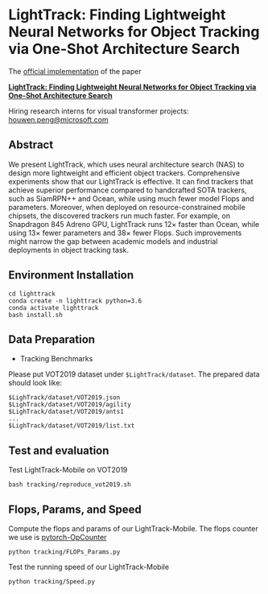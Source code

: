 # LightTrack: Finding Lightweight Neural Networks for Object Tracking via One-Shot Architecture Search

The [official implementation](https://github.com/researchmm/LightTrack) of the paper 

[**LightTrack: Finding Lightweight Neural Networks for Object Tracking via One-Shot Architecture Search**](https://arxiv.org/abs/2104.14545)

Hiring research interns for visual transformer projects: houwen.peng@microsoft.com
## Abstract

We present LightTrack, which uses neural architecture search (NAS) to design more lightweight and efficient object trackers. Comprehensive experiments show that our LightTrack is effective. It can find trackers that achieve superior performance compared to handcrafted SOTA trackers, such as SiamRPN++ and Ocean, while using much fewer model Flops and parameters. Moreover, when deployed on resource-constrained mobile chipsets, the discovered trackers run much faster. For example, on Snapdragon 845 Adreno GPU, LightTrack runs 12× faster than Ocean, while using 13× fewer parameters and 38× fewer Flops. Such improvements might narrow the gap between academic models and industrial deployments in object tracking task.

## Environment Installation
```
cd lighttrack
conda create -n lighttrack python=3.6
conda activate lighttrack
bash install.sh
```
## Data Preparation
- Tracking Benchmarks

Please put VOT2019 dataset under `$LightTrack/dataset`. The prepared data should look like:
```
$LighTrack/dataset/VOT2019.json
$LighTrack/dataset/VOT2019/agility
$LighTrack/dataset/VOT2019/ants1
...
$LighTrack/dataset/VOT2019/list.txt
```
## Test and evaluation
Test LightTrack-Mobile on VOT2019
```
bash tracking/reproduce_vot2019.sh
```
## Flops, Params, and Speed
Compute the flops and params of our LightTrack-Mobile. The flops counter we use is [pytorch-OpCounter](https://github.com/Lyken17/pytorch-OpCounter)
```
python tracking/FLOPs_Params.py
```
Test the running speed of our LightTrack-Mobile
```
python tracking/Speed.py
```
